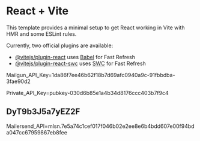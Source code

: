 # React + Vite

This template provides a minimal setup to get React working in Vite with HMR and some ESLint rules.

Currently, two official plugins are available:

- [@vitejs/plugin-react](https://github.com/vitejs/vite-plugin-react/blob/main/packages/plugin-react/README.md) uses [Babel](https://babeljs.io/) for Fast Refresh
- [@vitejs/plugin-react-swc](https://github.com/vitejs/vite-plugin-react-swc) uses [SWC](https://swc.rs/) for Fast Refresh

Mailgun_API_Key=1da86f7ee46b62f18b7d69afc0940a9c-91fbbdba-3fae90d2

Private_API_Key=pubkey-030d6b85e1a4b34d8176ccc403b7f9c4

## DyT9b3J5a7yEZ2F

Mailersend_API=mlsn.7e5a74c1cef017f046b02e2ee8e6b4bdd607e00f94bda047cc67959867eb8fee
